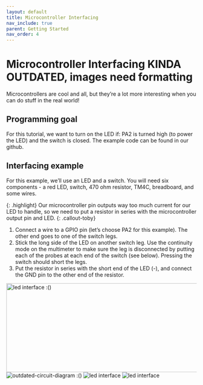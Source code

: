 ```yaml
---
layout: default
title: Microcontroller Interfacing
nav_include: true
parent: Getting Started
nav_order: 4
---
```


# Microcontroller Interfacing KINDA OUTDATED, images need formatting
Microcontrollers are cool and all, but they’re a lot more interesting when you can do stuff in the real world!

## Programming goal
For this tutorial, we want to turn on the LED if: PA2 is turned high (to power the LED) and the switch is closed. The example code can be found in our github.

## Interfacing example
For this example, we’ll use an LED and a switch. You will need six components - a red LED, switch, 470 ohm resistor, TM4C, breadboard, and some wires. 

{: .highlight}
Our microcontroller pin outputs way too much current for our LED to handle, so we need to put a resistor in series with the microcontroller output pin and LED.
{: .callout-toby}

1. Connect a wire to a GPIO pin (let’s choose PA2 for this example). The other end goes to one of the switch legs.
1. Stick the long side of the LED on another switch leg. Use the continuity mode on the multimeter to make sure the leg is disconnected by putting each of the probes at each end of the switch (see below). Pressing the switch should short the legs.
1. Put the resistor in series with the short end of the LED (-), and connect the GND pin to the other end of the resistor.

<img src="{{ '/_assets/images/led-pinout.png' | prepend: site.baseurl }}" alt="led interface :()" width=550 height=235>

<img src="{{ '/_assets/images/outdated-circuit-diagram.png' | prepend: site.baseurl }}" alt="outdated-circuit-diagram :()">

<img src="{{ '/_assets/images/button-diagram.png' | prepend: site.baseurl }}" alt="led interface">

<img src="{{ '/_assets/images/continuity-test.png' | prepend: site.baseurl }}" alt="led interface">